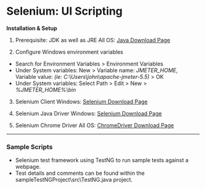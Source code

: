 # Selenium: UI Scripting

**Installation & Setup**

1. Prerequisite: JDK as well as JRE
All OS: [Java Download Page](https://www.oracle.com/java/technologies/downloads/)

2. Configure Windows environment variables
- Search for Environment Variables > Environment Variables
- Under System variables: New > Variable name: *JMETER_HOME*, Variable value: *<path of your JMeter program> (ie: C:\Users\john\apache-jmeter-5.5)* > OK
- Under System variables: Select Path > Edit > New > *%JMETER_HOME%\bin*

3. Selenium Client
Windows: [Selenium Download Page](https://www.selenium.dev/downloads/)

4. Selenium Java Driver
Windows: [Selenium Download Page](https://www.selenium.dev/downloads/)

5. Selenium Chrome Driver
All OS: [ChromeDriver Download Page](https://chromedriver.chromium.org/downloads)
-----

### Sample Scripts

- Selenium test framework using TestNG to run sample tests against a webpage.  
- Test details and comments can be found within the sampleTestNGProject\src\TestNG.java project.
